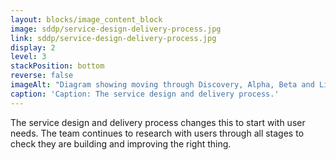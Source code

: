 ```yaml
---
layout: blocks/image_content_block
image: sddp/service-design-delivery-process.jpg
link: sddp/service-design-delivery-process.jpg
display: 2
level: 3
stackPosition: bottom
reverse: false
imageAlt: "Diagram showing moving through Discovery, Alpha, Beta and Live stages and activities with users. Discovery is shown with 2 speech bubbles, representing deep research. Alpha stage shows 2 users, representing testing prototypes with users. Beta stage shows 4 users, representing testing a service more widely with users. Live stage shows many users, representing ongoing process of improving the service based on what users need."
caption: 'Caption: The service design and delivery process.'
---
```

The service design and delivery process changes this to start with user needs. The team continues to research with users through all stages to check they are building and improving the right thing.
